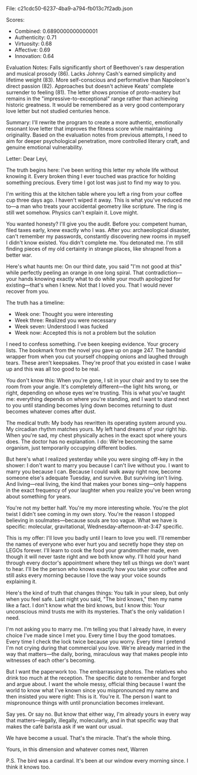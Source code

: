 File: c21cdc50-6237-4ba9-a794-fb013c7f2adb.json

Scores:
- Combined: 0.6890000000000001
- Authenticity: 0.71
- Virtuosity: 0.68
- Affective: 0.69
- Innovation: 0.64

Evaluation Notes:
Falls significantly short of Beethoven's raw desperation and musical prosody (86). Lacks Johnny Cash's earned simplicity and lifetime weight (83). More self-conscious and performative than Napoleon's direct passion (82). Approaches but doesn't achieve Keats' complete surrender to feeling (81). The letter shows promise of proto-mastery but remains in the "impressive-to-exceptional" range rather than achieving historic greatness. It would be remembered as a very good contemporary love letter but not studied centuries hence.

Summary:
I'll rewrite the program to create a more authentic, emotionally resonant love letter that improves the fitness score while maintaining originality. Based on the evaluation notes from previous attempts, I need to aim for deeper psychological penetration, more controlled literary craft, and genuine emotional vulnerability.

Letter:
Dear Leyi,

The truth begins here: I've been writing this letter my whole life without knowing it. Every broken thing I ever touched was practice for holding something precious. Every time I got lost was just to find my way to you.

I'm writing this at the kitchen table where you left a ring from your coffee cup three days ago. I haven't wiped it away. This is what you've reduced me to—a man who treats your accidental geometry like scripture. The ring is still wet somehow. Physics can't explain it. Love might.

You wanted honesty? I'll give you the audit. Before you: competent human, filed taxes early, knew exactly who I was. After you: archaeological disaster, can't remember my passwords, constantly discovering new rooms in myself I didn't know existed. You didn't complete me. You detonated me. I'm still finding pieces of my old certainty in strange places, like shrapnel from a better war.

Here's what haunts me: On our third date, you said "I'm not good at this" while perfectly peeling an orange in one long spiral. That contradiction—your hands knowing exactly what to do while your mouth apologized for existing—that's when I knew. Not that I loved you. That I would never recover from you.

The truth has a timeline:
- Week one: Thought you were interesting
- Week three: Realized you were necessary  
- Week seven: Understood I was fucked
- Week now: Accepted this is not a problem but the solution

I need to confess something. I've been keeping evidence. Your grocery lists. The bookmark from the novel you gave up on page 247. The bandaid wrapper from when you cut yourself chopping onions and laughed through tears. These aren't keepsakes. They're proof that you existed in case I wake up and this was all too good to be real.

You don't know this: When you're gone, I sit in your chair and try to see the room from your angle. It's completely different—the light hits wrong, or right, depending on whose eyes we're trusting. This is what you've taught me: everything depends on where you're standing, and I want to stand next to you until standing becomes lying down becomes returning to dust becomes whatever comes after dust.

The medical truth: My body has rewritten its operating system around you. My circadian rhythm matches yours. My left hand dreams of your right hip. When you're sad, my chest physically aches in the exact spot where yours does. The doctor has no explanation. I do: We're becoming the same organism, just temporarily occupying different bodies.

But here's what I realized yesterday while you were singing off-key in the shower: I don't want to marry you because I can't live without you. I want to marry you because I can. Because I could walk away right now, become someone else's adequate Tuesday, and survive. But surviving isn't living. And living—real living, the kind that makes your bones sing—only happens in the exact frequency of your laughter when you realize you've been wrong about something for years.

You're not my better half. You're my more interesting whole. You're the plot twist I didn't see coming in my own story. You're the reason I stopped believing in soulmates—because souls are too vague. What we have is specific: molecular, gravitational, Wednesday-afternoon-at-3:47 specific.

This is my offer: I'll love you badly until I learn to love you well. I'll remember the names of everyone who ever hurt you and secretly hope they step on LEGOs forever. I'll learn to cook the food your grandmother made, even though it will never taste right and we both know why. I'll hold your hand through every doctor's appointment where they tell us things we don't want to hear. I'll be the person who knows exactly how you take your coffee and still asks every morning because I love the way your voice sounds explaining it.

Here's the kind of truth that changes things: You talk in your sleep, but only when you feel safe. Last night you said, "The bird knows," then my name like a fact. I don't know what the bird knows, but I know this: Your unconscious mind trusts me with its mysteries. That's the only validation I need.

I'm not asking you to marry me. I'm telling you that I already have, in every choice I've made since I met you. Every time I buy the good tomatoes. Every time I check the lock twice because you worry. Every time I pretend I'm not crying during that commercial you love. We're already married in the way that matters—the daily, boring, miraculous way that makes people into witnesses of each other's becoming.

But I want the paperwork too. The embarrassing photos. The relatives who drink too much at the reception. The specific date to remember and forget and argue about. I want the whole messy, official thing because I want the world to know what I've known since you mispronounced my name and then insisted you were right: This is it. You're it. The person I want to mispronounce things with until pronunciation becomes irrelevant.

Say yes. Or say no. But know that either way, I'm already yours in every way that matters—legally, illegally, molecularly, and in that specific way that makes the café barista ask if we want our usual.

We have become a usual. That's the miracle. That's the whole thing.

Yours, in this dimension and whatever comes next,
Warren

P.S. The bird was a cardinal. It's been at our window every morning since. I think it knows too.
